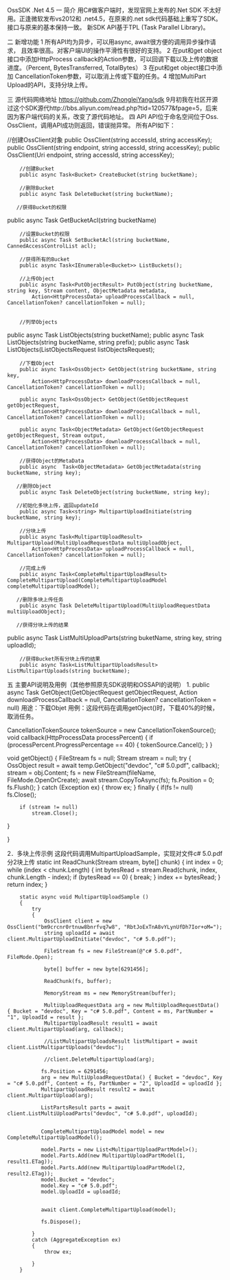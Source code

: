  OssSDK  .Net 4.5
一 简介
用C#做客户端时，发现官网上发布的.Net SDK 不太好用。正逢微软发布vs2012和 .net4.5，在原来的.net sdk代码基础上重写了SDK。接口与原来的基本保持一致。
新SDK API基于TPL (Task Parallel Library)。

二 新增功能
1 所有API均为异步，可以用async, await很方便的调用异步操作请求，
且效率很高。对客户端UI的操作平滑性有很好的支持。
2 在put和get object接口中添加HttpProcess callback的Action参数，可以回调下载以及上传的数据进度。（Percent, BytesTransferred, TotalBytes）
3 在put和get object接口中添加 CancellationToken参数，可以取消上传或下载的任务。4 增加MultiPart Upload的API，支持分块上传。

三 源代码网络地址
https://github.com/ZhongleiYang/sdk
9月初我在社区开源过这个SDK源代http://bbs.aliyun.com/read.php?tid=120577&fpage=5，后来因为客户端代码的关系，改变了源代码地址。
四 API
API位于命名空间位于Oss. OssClient，调用API成功则返回，错误抛异常。
所有API如下：

//创建OssClient对象
        public OssClient(string accessId, string accessKey);           
        public OssClient(string endpoint, string accessId, string accessKey);
        public OssClient(Uri endpoint, string accessId, string accessKey);
  
        //创建Bucket
        public async Task<Bucket> CreateBucket(string bucketName);

        //删除Bucket
        public async Task DeleteBucket(string bucketName);
   
       //获得Bucket的权限
 public async Task<AccessControlList> GetBucketAcl(string bucketName)
       
        //设置Bucket的权限
        public async Task SetBucketAcl(string bucketName, CannedAccessControlList acl);

        //获得所有的Bucket
        public async Task<IEnumerable<Bucket>> ListBuckets();
        
        //上传Object
        public async Task<PutObjectResult> PutObject(string bucketName, string key, Stream content, ObjectMetadata metadata, 
            Action<HttpProcessData> uploadProcessCallback = null, CancellationToken? cancellationToken = null);
     

        //列举Objects
public async Task<ObjectListing> ListObjects(string bucketName);
       public async Task<ObjectListing> ListObjects(string bucketName, string prefix);
       public async Task<ObjectListing> ListObjects(ListObjectsRequest listObjectsRequest);
     
        //下载Object
        public async Task<OssObject> GetObject(string bucketName, string key, 
            Action<HttpProcessData> downloadProcessCallback = null, CancellationToken? cancellationToken = null);

        public async Task<OssObject> GetObject(GetObjectRequest getObjectRequest,
            Action<HttpProcessData> downloadProcessCallback = null, CancellationToken? cancellationToken = null);
       
        public async Task<ObjectMetadata> GetObject(GetObjectRequest getObjectRequest, Stream output,
            Action<HttpProcessData> downloadProcessCallback = null, CancellationToken? cancellationToken = null);
        
        //获得Object的MetaData
        public async  Task<ObjectMetadata> GetObjectMetadata(string bucketName, string key);
       
       //删除Object
        public async Task DeleteObject(string bucketName, string key);
     
       //初始化多块上传，返回updateId
        public async Task<string> MultipartUploadInitiate(string bucketName, string key);
    
        //分块上传
        public async Task<MultipartUploadResult> MultipartUpload(MultiUploadRequestData multiUploadObject,
            Action<HttpProcessData> uploadProcessCallback = null, CancellationToken? cancellationToken = null);
       
        //完成上传
        public async Task<CompleteMultipartUploadResult> CompleteMultipartUpload(CompleteMultipartUploadModel completeMultipartUploadModel);
   
       //删除多块上传任务
        public async Task DeleteMultipartUpload(MultiUploadRequestData multiUploadObject);
     
       //获得分块上传的结果
 public async Task<ListPartsResult> ListMultiUploadParts(string buketName, string key, string uploadId);
        
        //获得Bucket所有分块上传的结果
        public async Task<ListMultipartUploadsResult> ListMultipartUploads(string bucketName);
        
五 主要API说明及用例（其他参照原先SDK说明和OSSAPI的说明）
1.
public async Task<OssObject> GetObject(GetObjectRequest getObjectRequest,
            Action<HttpProcessData> downloadProcessCallback = null, CancellationToken? cancellationToken = null)
用途：下载Objet
用例：这段代码在调用getOject()时，下载40%的时候，取消任务。

CancellationTokenSource tokenSource = new CancellationTokenSource();
void callback(HttpProcessData processPercent)
{
if (processPercent.ProgressPercentage == 40)
{
     	tokenSource.Cancel();
}
}

void getObject()
{
     FileStream fs = null;
     Stream stream = null;
    try
    {   
   OssObject result = await temp.GetObject("devdoc", "c# 5.0.pdf", callback);
stream = obj.Content;
   fs = new FileStream(fileName, FileMode.OpenOrCreate);
   await stream.CopyToAsync(fs);
   fs.Position = 0;
   fs.Flush();
}
catch (Exception ex)
   {
         throw ex;
   }
   finally
   {
        if(fs != null)
           fs.Close();

        if (stream != null)
            stream.Close();
  }

}

2．多块上传示例
这段代码调用MultipartUploadSample，实现对文件c# 5.0.pdf 分2块上传
         static int ReadChunk(Stream stream, byte[] chunk)
        {
            int index = 0;
            while (index < chunk.Length)
            {
                int bytesRead = stream.Read(chunk, index, chunk.Length - index);
                if (bytesRead == 0)
                {
                    break;
                }
                index += bytesRead;
            }
            return index;
        }



        static async void MultipartUploadSample ()
        {
            try
            {
                OssClient client = new OssClient("bm9crcnr0rtnuw8bnrfvq7w8", "RbtJoExTnA8vYLynUfDh7Ior+oM=");
                string uploadId = await client.MultipartUploadInitiate("devdoc", "c# 5.0.pdf");

                FileStream fs = new FileStream(@"c# 5.0.pdf", FileMode.Open);

                byte[] buffer = new byte[6291456];

                ReadChunk(fs, buffer);

                MemoryStream ms = new MemoryStream(buffer);

                MultiUploadRequestData arg = new MultiUploadRequestData() { Bucket = "devdoc", Key = "c# 5.0.pdf", Content = ms, PartNumber = "1", UploadId = result };
                MultipartUploadResult result1 = await client.MultipartUpload(arg, callback);

                //ListMultipartUploadsResult listMultipart = await client.ListMultipartUploads("devdoc");

                //client.DeleteMultipartUpload(arg);

               fs.Position = 6291456;
               arg = new MultiUploadRequestData() { Bucket = "devdoc", Key = "c# 5.0.pdf", Content = fs, PartNumber = "2", UploadId = uploadId };
               MultipartUploadResult result2 = await client.MultipartUpload(arg);

               ListPartsResult parts = await client.ListMultiUploadParts("devdoc", "c# 5.0.pdf", uploadId);


               CompleteMultipartUploadModel model = new CompleteMultipartUploadModel();

               model.Parts = new List<MultipartUploadPartModel>();
               model.Parts.Add(new MultipartUploadPartModel(1, result1.ETag));
               model.Parts.Add(new MultipartUploadPartModel(2, result2.ETag));
               model.Bucket = "devdoc";
               model.Key = "c# 5.0.pdf";
               model.UploadId = uploadId;


               await client.CompleteMultipartUpload(model);

               fs.Dispose();

            }
            catch (AggregateException ex)
            {
                throw ex;

            }
        }
